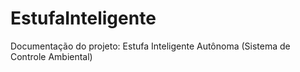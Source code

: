 # EstufaInteligente
Documentação do projeto: Estufa Inteligente Autônoma (Sistema de Controle Ambiental)
